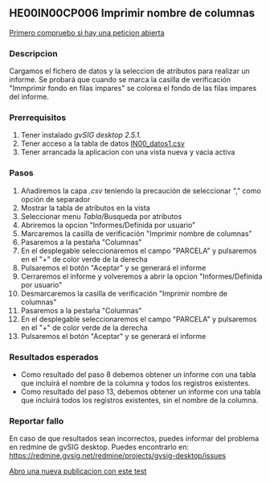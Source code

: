 ## HE00IN00CP006 Imprimir nombre de columnas

[Primero compruebo si hay una peticion abierta](https://redmine.gvsig.net/redmine/projects/gvsig-desktop/issues?utf8=%E2%9C%93&set_filter=1&f%5B%5D=status_id&op%5Bstatus_id%5D=o&f%5B%5D=subject&op%5Bsubject%5D=%7E&v%5Bsubject%5D%5B%5D=HE00IN00CP006&f%5B%5D=&c%5B%5D=tracker&c%5B%5D=status&c%5B%5D=priority&c%5B%5D=subject&c%5B%5D=assigned_to&c%5B%5D=updated_on&group_by=)

### Descripcion

Cargamos el fichero de datos y la seleccion de atributos para realizar un informe. Se probará que cuando se marca la casilla de verificación "Immprimir fondo en filas impares" se colorea el fondo de las filas impares del informe.

### Prerrequisitos

1. Tener instalado *gvSIG desktop 2.5.1.* 
2. Tener acceso a la tabla de datos [IN00_datos1.csv](https://github.com/carloskr/gvsig-desktop-testing/blob/master/data/HE00IN00/IN00_datos1.csv)
3. Tener arrancada la aplicacion con una vista nueva y vacia activa

### Pasos

1. Añadiremos la capa *.csv* teniendo la precaución de seleccionar "," como opción de separador
2. Mostrar la tabla de atributos en la vista
3. Seleccionar menu *Tabla*/Busqueda por atributos
4. Abriremos la opcion "Informes/Definida por usuario"
5. Marcaremos la casilla de verificación "Imprimir nombre de columnas"
6. Pasaremos a la pestaña "Columnas"
7. En el desplegable seleccionaremos el campo "PARCELA" y pulsaremos en el "+" de color verde de la derecha
8. Pulsaremos el botón "Aceptar" y se generará el informe
9. Cerraremos el informe y volveremos a abrir la opcion "Informes/Definida por usuario"
10. Desmarcaremos la casilla de verificación "Imprimir nombre de columnas"
11. Pasaremos a la pestaña "Columnas"
12. En el desplegable seleccionaremos el campo "PARCELA" y pulsaremos en el "+" de color verde de la derecha
13. Pulsaremos el botón "Aceptar" y se generará el informe
 

### Resultados esperados

- Como resultado del paso 8 debemos obtener un informe con una tabla que incluirá el nombre de la columna y todos los registros existentes.
- Como resultado del paso 13, debemos obtener un informe con una tabla que incluirá todos los registros existentes, sin el nombre de la columna. 


### Reportar fallo

En caso de que resultados sean incorrectos, puedes informar del problema en redmine de gvSIG desktop. Puedes encontrarlo en: https://redmine.gvsig.net/redmine/projects/gvsig-desktop/issues 

[Abro una nueva publicacion con este test](https://redmine.gvsig.net/redmine/projects/gvsig-desktop/issues/new?issue[subject]=HE00IN00CP006+Imprimir+nombre+de+columnas)